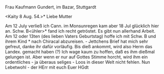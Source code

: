 Frau Kaufmann Gundert, im Bazar, Stuttgardt

 <Kaity 8 Aug. 54.>*
Liebe Mutter

Am 12 July verließ ich Cann. im Monsunregen kam aber 18 Jul glücklich hier an. Schw. B<ühler>* fand ich recht getröstet. Es gibt nun allerhand Arbeit. Am 12 oder 13ten (des lieben Vaters Geburtstag) hoffe ich mit Schw. B und ihrem Kind <Sophie>* nach Chiracal abzureisen. - Jettchens Brief hat mich sehr gefreut, danke ihr dafür vorläufig. Bis dieß ankommt, wird also Herm das Landex. gemacht haben (?) Ich wage kaum zu hoffen, daß es ihm dießmal gelungen ist. Aber wenn er nur auf Gottes Stimme horcht, wird ihm ein ordentliches - ja überaus seliges - Loos in dieser Welt nicht fehlen. Nun Lebetwohl - der HErr mit euch
 Euer HGdt

